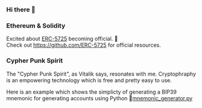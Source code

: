 ### Hi there 👋

### Ethereum & Solidity

Excited about [ERC-5725](https://eips.ethereum.org/EIPS/eip-5725) becoming official. 🥳  
Check out https://github.com/ERC-5725 for official resources.

### Cypher Punk Spirit
The "Cypher Punk Spirit", as Vitalik says, resonates with me. Cryptophraphy is an empowering technology which is free and pretty easy to use. 

Here is an example which shows the simplicty of generating a BIP39 mnemonic for generating accounts using Python 🔐[mnemonic_generator.py](https://github.com/DeFiFoFum/cryptography-resources/blob/main/BIP39/mnemonic_generator.py)


<!--
**DeFiFoFum/DeFiFoFum** is a ✨ _special_ ✨ repository because its `README.md` (this file) appears on your GitHub profile.

Here are some ideas to get you started:

- 🔭 I’m currently working on ...
- 🌱 I’m currently learning ...
- 👯 I’m looking to collaborate on ...
- 🤔 I’m looking for help with ...
- 💬 Ask me about ...
- 📫 How to reach me: ...
- 😄 Pronouns: ...
- ⚡ Fun fact: ...
-->
